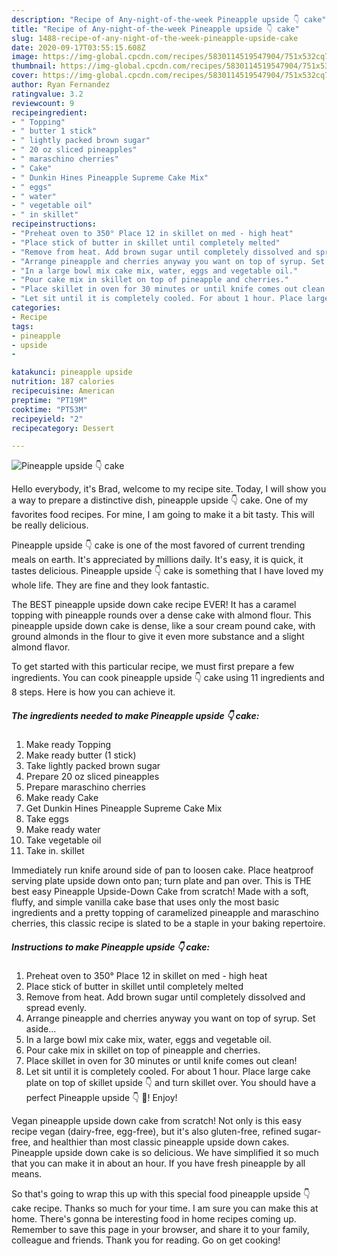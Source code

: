```yaml
---
description: "Recipe of Any-night-of-the-week Pineapple upside 👇 cake"
title: "Recipe of Any-night-of-the-week Pineapple upside 👇 cake"
slug: 1488-recipe-of-any-night-of-the-week-pineapple-upside-cake
date: 2020-09-17T03:55:15.608Z
image: https://img-global.cpcdn.com/recipes/5830114519547904/751x532cq70/pineapple-upside-👇-cake-recipe-main-photo.jpg
thumbnail: https://img-global.cpcdn.com/recipes/5830114519547904/751x532cq70/pineapple-upside-👇-cake-recipe-main-photo.jpg
cover: https://img-global.cpcdn.com/recipes/5830114519547904/751x532cq70/pineapple-upside-👇-cake-recipe-main-photo.jpg
author: Ryan Fernandez
ratingvalue: 3.2
reviewcount: 9
recipeingredient:
- " Topping"
- " butter 1 stick"
- " lightly packed brown sugar"
- " 20 oz sliced pineapples"
- " maraschino cherries"
- " Cake"
- " Dunkin Hines Pineapple Supreme Cake Mix"
- " eggs"
- " water"
- " vegetable oil"
- " in skillet"
recipeinstructions:
- "Preheat oven to 350° Place 12 in skillet on med - high heat"
- "Place stick of butter in skillet until completely melted"
- "Remove from heat. Add brown sugar until completely dissolved and spread evenly."
- "Arrange pineapple and cherries anyway you want on top of syrup. Set aside..."
- "In a large bowl mix cake mix, water, eggs and vegetable oil."
- "Pour cake mix in skillet on top of pineapple and cherries."
- "Place skillet in oven for 30 minutes or until knife comes out clean!"
- "Let sit until it is completely cooled. For about 1 hour. Place large cake plate on top of skillet upside 👇 and turn skillet over. You should have a perfect Pineapple upside 👇 🎂! Enjoy!"
categories:
- Recipe
tags:
- pineapple
- upside
- 

katakunci: pineapple upside  
nutrition: 187 calories
recipecuisine: American
preptime: "PT19M"
cooktime: "PT53M"
recipeyield: "2"
recipecategory: Dessert

---
```



![Pineapple upside 👇 cake](https://img-global.cpcdn.com/recipes/5830114519547904/751x532cq70/pineapple-upside-👇-cake-recipe-main-photo.jpg)

Hello everybody, it's Brad, welcome to my recipe site. Today, I will show you a way to prepare a distinctive dish, pineapple upside 👇 cake. One of my favorites food recipes. For mine, I am going to make it a bit tasty. This will be really delicious.

Pineapple upside 👇 cake is one of the most favored of current trending meals on earth. It's appreciated by millions daily. It's easy, it is quick, it tastes delicious. Pineapple upside 👇 cake is something that I have loved my whole life. They are fine and they look fantastic.

The BEST pineapple upside down cake recipe EVER! It has a caramel topping with pineapple rounds over a dense cake with almond flour. This pineapple upside down cake is dense, like a sour cream pound cake, with ground almonds in the flour to give it even more substance and a slight almond flavor.


To get started with this particular recipe, we must first prepare a few ingredients. You can cook pineapple upside 👇 cake using 11 ingredients and 8 steps. Here is how you can achieve it.

<!--inarticleads1-->

##### The ingredients needed to make Pineapple upside 👇 cake:

1. Make ready  Topping
1. Make ready  butter (1 stick)
1. Take  lightly packed brown sugar
1. Prepare  20 oz sliced pineapples
1. Prepare  maraschino cherries
1. Make ready  Cake
1. Get  Dunkin Hines Pineapple Supreme Cake Mix
1. Take  eggs
1. Make ready  water
1. Take  vegetable oil
1. Take  in. skillet


Immediately run knife around side of pan to loosen cake. Place heatproof serving plate upside down onto pan; turn plate and pan over. This is THE best easy Pineapple Upside-Down Cake from scratch! Made with a soft, fluffy, and simple vanilla cake base that uses only the most basic ingredients and a pretty topping of caramelized pineapple and maraschino cherries, this classic recipe is slated to be a staple in your baking repertoire. 

<!--inarticleads2-->

##### Instructions to make Pineapple upside 👇 cake:

1. Preheat oven to 350° Place 12 in skillet on med - high heat
1. Place stick of butter in skillet until completely melted
1. Remove from heat. Add brown sugar until completely dissolved and spread evenly.
1. Arrange pineapple and cherries anyway you want on top of syrup. Set aside...
1. In a large bowl mix cake mix, water, eggs and vegetable oil.
1. Pour cake mix in skillet on top of pineapple and cherries.
1. Place skillet in oven for 30 minutes or until knife comes out clean!
1. Let sit until it is completely cooled. For about 1 hour. Place large cake plate on top of skillet upside 👇 and turn skillet over. You should have a perfect Pineapple upside 👇 🎂! Enjoy!


Vegan pineapple upside down cake from scratch! Not only is this easy recipe vegan (dairy-free, egg-free), but it&#39;s also gluten-free, refined sugar-free, and healthier than most classic pineapple upside down cakes. Pineapple upside down cake is so delicious. We have simplified it so much that you can make it in about an hour. If you have fresh pineapple by all means. 

So that's going to wrap this up with this special food pineapple upside 👇 cake recipe. Thanks so much for your time. I am sure you can make this at home. There's gonna be interesting food in home recipes coming up. Remember to save this page in your browser, and share it to your family, colleague and friends. Thank you for reading. Go on get cooking!
